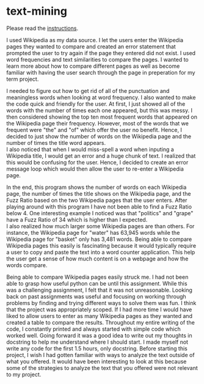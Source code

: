 # text-mining

Please read the [instructions](instructions.md).


I used Wikipedia as my data source.  I let the users enter the Wikipedia pages they wanted to compare and created an error statement that prompted the user to try again if the page they entered did not exist.  I used word frequencies and text similarities to compare the pages.  I wanted to learn more about how to compare different pages as well as become familiar with having the user search through the page in preperation for my term project.

I needed to figure out how to get rid of all of the punctuation and meaningless words when looking at word frequency.  I also wanted to make the code quick and friendly for the user.  At first, I just showed all of the words with the number of times each one appeared, but this was messy.  I then considered showing the top ten most frequent words that appeared on the Wikipedia page their frequency.  However, most of the words that we frequent were "the" and "of" which offer the user no benefit.  Hence, I decided to just show the number of words on the Wikipedia page and the number of times the title word appears.  
I also noticed that when I would miss-spell a word when inputing a Wikipedia title, I would get an error and a huge chunk of text.  I realized that this would be confusing for the user.  Hence, I decided to create an error message loop which would then allow the user to re-enter a Wikipedia page.

In the end, this program shows the number of words on each Wikipedia page, the number of times the title shows on the Wikipedia page, and the Fuzz Ratio based on the two Wikipedia pages that the user enters.  After playing around with this program I have not been able to find a Fuzz Ratio below 4.  One interesting example I noticed was that "politics" and "grape" have a Fuzz Ratio of 34 which is higher than I expected.  
I also realized how much larger some Wikipedia pages are than others.  For instance, the Wikipedia page for "water" has 63,945 words while the Wikipedia page for "basket" only has 3,481 words.  Being able to compare Wikipedia pages this easily is fascinating because it would typically require a user to copy and paste the text into a word counter application.  This help the user get a sense of how much content is on a webpage and how the words compare.

Being able to compare Wikipedia pages easily struck me.  I had not been able to grasp how useful python can be until this assignment.  While this was a challenging assignment, I felt that it was not unreasonable.  Looking back on past assignments was useful and focusing on working through problems by finding and trying different ways to solve them was fun.  I think that the project was appropriately scoped.  If I had more time I would have liked to allow users to enter as many Wikipedia pages as they wanted and created a table to compare the results.  Throughout my entire writing of the code, I constantly printed and always started with simple code which worked well.  Going forward it was a good idea to write out my thoughts in docstring to help me understand where I should start.  I made myself not write any code for the first 1.5 hours, only docstring.  Before starting this project, I wish I had gotten familiar with ways to analyze the text outside of what you offered.  It would have been interesting to look at this because some of the strategies to analyze the text that you offered were not relevant to my project.